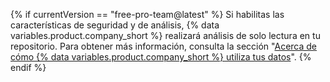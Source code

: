 {% if currentVersion == "free-pro-team@latest" %}
Si habilitas las características de seguridad y de análisis,
{% data variables.product.company_short %} realizará análisis de solo lectura en tu repositorio. Para obtener más información, consulta la sección "[Acerca de cómo {% data variables.product.company_short %} utiliza tus datos](/github/understanding-how-github-uses-and-protects-your-data/about-githubs-use-of-your-data)".
{% endif %}
